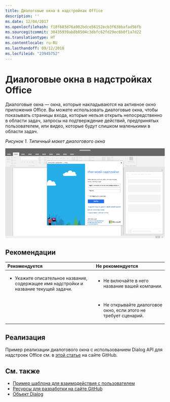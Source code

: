 ```yaml
---
title: Диалоговые окна в надстройках Office
description: ''
ms.date: 12/04/2017
ms.openlocfilehash: f18f603d76a902bdce56152ecb3f63bbafad56fb
ms.sourcegitcommit: 30435939ab8b8504c3dbfc62fd29ec6b0f1a7d22
ms.translationtype: HT
ms.contentlocale: ru-RU
ms.lasthandoff: 09/12/2018
ms.locfileid: "23945752"
---
```

# <a name="dialog-boxes-in-office-add-ins"></a>Диалоговые окна в надстройках Office
 
Диалоговые окна — окна, которые накладываются на активное окно приложения Office. Вы можете использовать диалоговые окна, чтобы показывать страницы входа, которые нельзя открыть непосредственно в области задач, запросы на подтверждение действий, предпринятых пользователем, или видео, которые будут слишком маленькими в области задач.

*Рисунок 1. Типичный макет диалогового окна*

![Изображение, на котором показан типичный макет диалогового окна](../images/overview-with-app-dialog.png)

## <a name="best-practices"></a>Рекомендации

|**Рекомендуется**|**Не рекомендуется**|
|:-----|:--------|
|<ul><li>Укажите описательное название, содержащее имя надстройки и название текущей задачи.</li></ul>|<ul><li>Не включайте в него название вашей компании.</li></ul>|
||<ul><li>Не открывайте диалоговое окно, если этого не требует сценарий.</li></ul>|

## <a name="implementation"></a>Реализация

Пример реализации диалогового окна с использованием Dialog API для надстроек Office см. в [этой статье](https://github.com/OfficeDev/Office-Add-in-Dialog-API-Simple-Example) на сайте GitHub.

## <a name="see-also"></a>См. также

- [Пример шаблона для взаимодействия с пользователем](https://office.visualstudio.com/DefaultCollection/OC/_git/GettingStarted-FabricReact)
- [Ресурсы для разработки на сайте GitHub](https://github.com/OfficeDev/Office-Add-in-UX-Design-Patterns-Code)
- [Объект Dialog](https://docs.microsoft.com/javascript/api/office/office.dialog?view=office-js)


